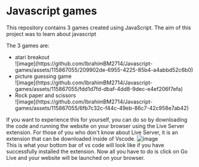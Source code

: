 <h1>Javascript games</h1>

This repository contains 3 games created using JavaScript. 
The aim of this project was to learn about javascript

The 3 games are:
<ul>
  <li>
    atari breakout
    <br>
    ![image](https://github.com/IbrahimBM2714/Javascript-games/assets/115867055/209902de-6955-4225-85b4-a4abbd52c6b0)
  </li>
  <li>
    picture guessing game
    <br>
    ![image](https://github.com/IbrahimBM2714/Javascript-games/assets/115867055/fdd1d7fd-dbaf-4dd8-9dec-e4ef206f7efa)
  </li>
  <li>
    Rock paper and scissors
    <br>
    ![image](https://github.com/IbrahimBM2714/Javascript-games/assets/115867055/6fb7c32c-f44c-49eb-86c7-42c958e7ab42)
  </li>
</ul>

If you want to experience this for yourself, you can do so by downloading the code and running the website on your browser using the Live Server extension. For those of you who don't know about Live Server, it is an extension that can be downloaded inside of Vscode.
![image](https://github.com/IbrahimBM2714/Javascript-games/assets/115867055/8713e592-1d2e-45c2-a4b0-6783bf6f910e)
<br>
This is what your bottom bar of vs code will look like if you have successfully installed the extension. Now all you have to do is click on Go Live and your website will be launched on your browser.
